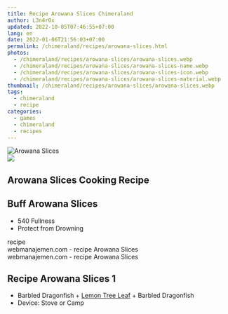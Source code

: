 ```yaml
---
title: Recipe Arowana Slices Chimeraland
author: L3n4r0x
updated: 2022-10-05T07:46:55+07:00
lang: en
date: 2022-01-06T21:56:03+07:00
permalink: /chimeraland/recipes/arowana-slices.html
photos:
  - /chimeraland/recipes/arowana-slices/arowana-slices.webp
  - /chimeraland/recipes/arowana-slices/arowana-slices-name.webp
  - /chimeraland/recipes/arowana-slices/arowana-slices-icon.webp
  - /chimeraland/recipes/arowana-slices/arowana-slices-material.webp
thumbnail: /chimeraland/recipes/arowana-slices/arowana-slices.webp
tags:
  - chimeraland
  - recipe
categories:
  - games
  - chimeraland
  - recipes
---
```


<link
  rel="stylesheet"
  href="https://rawcdn.githack.com/dimaslanjaka/Web-Manajemen/870a349/css/bootstrap-5-3-0-alpha3-wrapper.css"
/>
<section id="bootstrap-wrapper">
  <div data-bs-theme="dark">
    <div class="card mb-2">
      <div class="card-body">
        <div class="row g-0">
          <div class="col-sm-4 position-relative mb-2">
            <img
              src="https://www.webmanajemen.com/chimeraland/recipes/arowana-slices/arowana-slices-material.webp"
              class="card-img fit-cover w-100 h-100"
              alt="Arowana Slices"
              data-fancybox="true"
            />
          </div>
          <div class="col-sm-8 mb-2">
            <div class="card-body">
              <div class="d-flex flex-row align-items-center mb-3">
                <img
                  class="d-inline-block me-2"
                  src="https://www.webmanajemen.com/chimeraland/recipes/arowana-slices/arowana-slices-icon.webp"
                  width="auto"
                  height="auto"
                  style="vertical-align: middle"
                />
                <h2 class="fs-5">Arowana Slices Cooking Recipe</h2>
              </div>
              <h2 class="card-title fs-5">Buff Arowana Slices</h2>
              <div class="card-text">
                <ul>
                  <li>540 Fullness</li>
                  <li>Protect from Drowning</li>
                </ul>
              </div>
              <span class="badge rounded-pill">recipe</span>
            </div>
            <div class="card-footer text-end text-muted mt-auto">
              webmanajemen.com - recipe Arowana Slices
            </div>
          </div>
        </div>
      </div>
      <div class="card-footer text-end text-muted">
        webmanajemen.com - recipe Arowana Slices
      </div>
    </div>
    <div class="row mb-2">
      <div class="col-12 col-lg-6 recipe-item mb-2">
        <div class="card">
          <div class="card-body">
            <h2 class="card-title fs-5">Recipe Arowana Slices 1</h2>
            <div class="card-text">
              <ul>
                <li>
                  Barbled Dragonfish<span> + </span
                  ><a
                    class="text-decoration-none text-primary"
                    href="/chimeraland/materials/lemon-tree-leaf.html"
                    >Lemon Tree Leaf</a
                  ><span> + </span>Barbled Dragonfish
                </li>
                <li>Device: Stove or Camp</li>
              </ul>
            </div>
          </div>
        </div>
      </div>
    </div>
  </div>
</section>